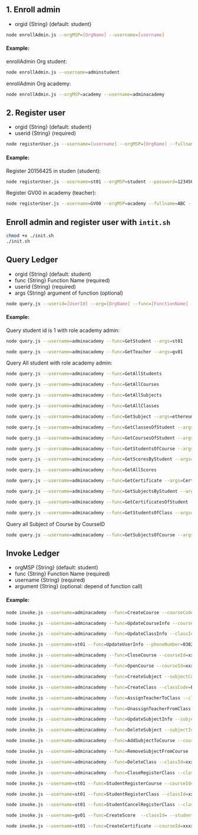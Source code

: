 ## 1. Enroll admin

- orgid {String} (default: student}

```bash
node enrollAdmin.js --orgMSP=[OrgName] --username=[username]
```

#### Example:

enrollAdmin Org student:

```bash
node enrollAdmin.js --username=adminstudent
```

enrollAdmin Org academy:

```bash
node enrollAdmin.js --orgMSP=academy --username=adminacademy
```

## 2. Register user

- orgid {String} (default: student}
- userid {String} (required)

```bash
node registerUser.js --username=[username] --orgMSP=[OrgName] --fullname=[Fullname]
```

#### Example:

Register 20156425 in studen (student):

```bash
node registerUser.js --username=st01 --orgMSP=student --password=123456 --fullname=TrinhVanTan
```

Register GV00 in academy (teacher):

```bash
node registerUser.js --username=GV00 --orgMSP=academy --fullname=ABC --password=123456
```

## Enroll admin and register user with `intit.sh`

```bash
chmod +x ./init.sh
./init.sh
```

## Query Ledger

- orgid {String} (default: student)
- func {String} Function Name (required)
- userid {String} (required)
- args {String} argument of function (optional)

```bash
node query.js --userid=[UserId] --org=[OrgName] --func=[FunctionName] --args=[Argument]
```

#### Example:

Query student id is 1 with role academy admin:

```bash
node query.js --username=adminacademy --func=GetStudent --args=st01
```

```bash
node query.js --username=adminacademy --func=GetTeacher --args=gv01
```

Query All student with role academy admin:

```bash
node query.js --username=adminacademy --func=GetAllStudents
```

```bash
node query.js --username=adminacademy --func=GetAllCourses
```

```bash
node query.js --username=adminacademy --func=GetAllSubjects
```

```bash
node query.js --username=adminacademy --func=GetAllClasses
```

```bash
node query.js --username=adminacademy --func=GetSubject --args=ethereum
```

```bash
node query.js --username=adminacademy --func=GetClassesOfStudent --args="St01"
```

```bash
node query.js --username=adminacademy --func=GetCoursesOfStudent --args="St01"
```

```bash
node query.js --username=adminacademy --func=GetStudentsOfCourse --args="xxxx"
```

```bash
node query.js --username=adminacademy --func=GetScoresByStudent --args=st01
```

```bash
node query.js --username=adminacademy --func=GetAllScores
```

```bash
node query.js --username=adminacademy --func=GetCertificate --args=CertificateId
```

```bash
node query.js --username=adminacademy --func=GetSubjectsByStudent --args=st01
```

```bash
node query.js --username=adminacademy --func=GetCertificatesOfStudent --args=st01
```

```bash
node query.js --username=adminacademy --func=GetStudentsOfClass --args=classId
```

Query all Subject of Course by CourseID

```bash
node query.js --username=adminacademy --func=GetSubjectsOfCourse --args=xxx
```

## Invoke Ledger

- orgMSP {String} (default: student)
- func {String} Function Name (required)
- username {String} (required)
- argument {String} (optional: depend of function call)

#### Example:

```bash
node invoke.js --username=adminacademy --func=CreateCourse --courseCode=BC01 --courseName=Blockchain --description=Blockchain --shortDescription=Blockchain
```

```bash
node invoke.js --username=adminacademy --func=UpdateCourseInfo --courseId=xxxx  --courseCode=BC01 --courseName=Blockchain --description=Blockchain --shortDescription=Blockchain
```

```bash
node invoke.js --username=adminacademy --func=UpdateClassInfo --classId=xxx --classCode=Fabric101 --room=F13 --time="11:45" --capacity=99
```

```bash
node invoke.js --username=st01 --func=UpdateUserInfo --phoneNumber=0382794668  --email=BC01 --address=KienGiang --fullName=TrinhVanTan
```

```bash
node invoke.js --username=adminacademy --func=CloseCourse --courseId=xxxx
```

```bash
node invoke.js --username=adminacademy --func=OpenCourse --courseId=xxxx
```

```bash
node invoke.js --username=adminacademy --func=CreateSubject --subjectCode=ET01 --subjectName=Ethereum --shortDescription=Ethereum --description=Ethereum
```

```bash
node invoke.js --username=adminacademy --func=CreateClass --classCode=ETH101 --room=F13 --time="11:00" --startDate=abc --endDate=abc --repeat=Weekly  --subjectId="abc-def" --capacity=100
```

```bash
node invoke.js --username=adminacademy --func=AssignTeacherToClass --classId=xxxx --teacher=xxxx
```

```bash
node invoke.js --username=adminacademy --func=UnassignTeacherFromClass --classId=xxxx
```

```bash
node invoke.js --username=adminacademy --func=UpdateSubjectInfo --subjectId=xxxx  --subjectCode=BC01 --subjectName=Blockchain --description=Blockchain --shortDescription=Blockchain0001
```

```bash
node invoke.js --username=adminacademy --func=DeleteSubject --subjectId=xxxx
```

```bash
node invoke.js --username=adminacademy --func=AddSubjectToCourse --courseId=xxxx --subjectId=xxxx
```

```bash
node invoke.js --username=adminacademy --func=RemoveSubjectFromCourse --courseId=xxxx --subjectId=xxxx
```

```bash
node invoke.js --username=adminacademy --func=DeleteClass --classId=xxxx
```

```bash
node invoke.js --username=adminacademy --func=CloseRegisterClass --classId=xxxx
```

```bash
node invoke.js --username=st01 --func=StudentRegisterCourse --courseId=xxxx
```

```bash
node invoke.js --username=st01 --func=StudentRegisterClass --classId=xxxx
```

```bash
node invoke.js --username=st01 --func=StudentCancelRegisterClass --classId=xxxx
```

```bash
node invoke.js --username=gv01 --func=CreateScore  --classId= --studentUsername=conglt --scoreValue=10
```

```bash
node invoke.js --username=st01 --func=CreateCertificate --courseId=xxxxx --issueDate=abc
```
